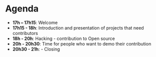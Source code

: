 # Agenda
* **17h – 17h15**: Welcome
* **17h15 - 18h**: Introduction and presentation of projects that need contributors
* **18h - 20h**: Hacking - contribution to Open source
* **20h - 20h30**: Time for people who want to demo their contribution
* **20h30 - 21h**: - Closing 
